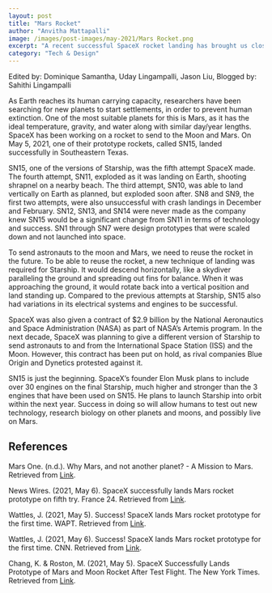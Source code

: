 ```yaml
---
layout: post
title: "Mars Rocket"
author: "Anvitha Mattapalli"
image: /images/post-images/may-2021/Mars Rocket.png
excerpt: "A recent successful SpaceX rocket landing has brought us closer to sending humans to the Moon and Mars."
category: "Tech & Design"
---
```


Edited by: Dominique Samantha, Uday Lingampalli, Jason Liu, Blogged by: Sahithi Lingampalli

As Earth reaches its human carrying capacity, researchers have been searching for new planets to start settlements, in order to prevent human extinction. One of the most suitable planets for this is Mars, as it has the ideal temperature, gravity, and water along with similar day/year lengths. SpaceX has been working on a rocket to send to the Moon and Mars. On May 5, 2021, one of their prototype rockets, called SN15, landed successfully in Southeastern Texas.

SN15, one of the versions of Starship, was the fifth attempt SpaceX made. The fourth attempt, SN11, exploded as it was landing on Earth, shooting shrapnel on a nearby beach. The third attempt, SN10, was able to land vertically on Earth as planned, but exploded soon after. SN8 and SN9, the first two attempts, were also unsuccessful with crash landings in December and February. SN12, SN13, and SN14 were never made as the company knew SN15 would be a significant change from SN11 in terms of technology and success. SN1 through SN7 were design prototypes that were scaled down and not launched into space.

To send astronauts to the moon and Mars, we need to reuse the rocket in the future. To be able to reuse the rocket, a new technique of landing was required for Starship. It would descend horizontally, like a skydiver paralleling the ground and spreading out fins for balance. When it was approaching the ground, it would rotate back into a vertical position and land standing up. Compared to the previous attempts at Starship, SN15 also had variations in its electrical systems and engines to be successful.

SpaceX was also given a contract of $2.9 billion by the National Aeronautics and Space Administration (NASA) as part of NASA’s Artemis program. In the next decade, SpaceX was planning to give a different version of Starship to send astronauts to and from the International Space Station (ISS) and the Moon. However, this contract has been put on hold, as rival companies Blue Origin and Dynetics protested against it.

SN15 is just the beginning. SpaceX’s founder Elon Musk plans to include over 30 engines on the final Starship, much higher and stronger than the 3 engines that have been used on SN15. He plans to launch Starship into orbit within the next year. Success in doing so will allow humans to test out new technology, research biology on other planets and moons, and possibly live on Mars.

## References
Mars One. (n.d.). Why Mars, and not another planet? - A Mission to Mars. Retrieved from [Link](https://www.mars-one.com/faq/mission-to-mars/why-mars-and-not-another-planet#:~:text=After%20the%20Earth%2C%20Mars%20is,system%20due%20to%20several%20reasons%3A&text=Gravity%20on%20Mars%20is%2038,cosmic%20and%20the%20Sun's%20radiation).

News Wires. (2021, May 6). SpaceX successfully lands Mars rocket prototype on fifth try. France 24. Retrieved from [Link](https://www.france24.com/en/americas/20210506-spacex-successfully-lands-mars-rocket-prototype-on-fifth-try).

Wattles, J. (2021, May 5). Success! SpaceX lands Mars rocket prototype for the first time. WAPT. Retrieved from [Link](https://www.wapt.com/article/spacex-lands-mars-rocket-prototype-first-time/36345322).

Wattles, J. (2021, May 6). Success! SpaceX lands Mars rocket prototype for the first time. CNN. Retrieved from [Link](https://www.cnn.com/2021/05/05/tech/spacex-starship-sn15-test-flight-scn/index.html).

Chang, K. & Roston, M. (2021, May 5). SpaceX Successfully Lands Prototype of Mars and Moon Rocket After Test Flight. The New York Times. Retrieved from [Link](https://www.nytimes.com/2021/05/05/science/spacex-starship-launch.html).
